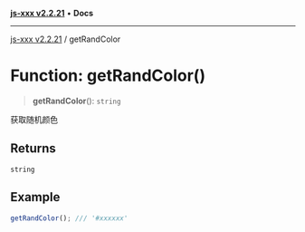 [**js-xxx v2.2.21**](../README.md) • **Docs**

***

[js-xxx v2.2.21](../README.md) / getRandColor

# Function: getRandColor()

> **getRandColor**(): `string`

获取随机颜色

## Returns

`string`

## Example

```ts
getRandColor(); /// '#xxxxxx'
```
